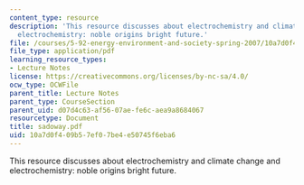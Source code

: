 ```yaml
---
content_type: resource
description: 'This resource discusses about electrochemistry and climate change and
  electrochemistry: noble origins bright future.'
file: /courses/5-92-energy-environment-and-society-spring-2007/10a7d0f409b57ef07be4e50745f6eba6_sadoway.pdf
file_type: application/pdf
learning_resource_types:
- Lecture Notes
license: https://creativecommons.org/licenses/by-nc-sa/4.0/
ocw_type: OCWFile
parent_title: Lecture Notes
parent_type: CourseSection
parent_uid: d07d4c63-af56-07ae-fe6c-aea9a8684067
resourcetype: Document
title: sadoway.pdf
uid: 10a7d0f4-09b5-7ef0-7be4-e50745f6eba6
---
```

This resource discusses about electrochemistry and climate change and electrochemistry: noble origins bright future.